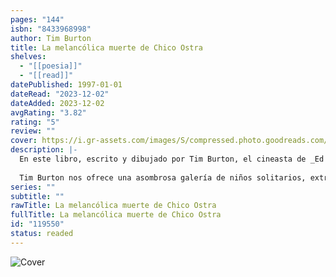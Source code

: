 ```yaml
---
pages: "144"
isbn: "8433968998"
author: Tim Burton
title: La melancólica muerte de Chico Ostra
shelves:
  - "[[poesia]]"
  - "[[read]]"
datePublished: 1997-01-01
dateRead: "2023-12-02"
dateAdded: 2023-12-02
avgRating: "3.82"
rating: "5"
review: ""
cover: https://i.gr-assets.com/images/S/compressed.photo.goodreads.com/books/1364778399l/119550.jpg
description: |-
  En este libro, escrito y dibujado por Tim Burton, el cineasta de _Ed Wood_, _Batman_, _Eduardo Manostijeras_ y _Beetlejuice_ se muestra fiel a su universo de una inventiva tan particular, en la que se mezclan la crueldad y la ternura, lo macabro y lo poético.  
    
  Tim Burton nos ofrece una asombrosa galería de niños solitarios, extraños y diferentes, excluidos de todos y próximos a nosotros, que nos van a horrorizar y enternecer, a emocionarnos y hacernos reír.
series: ""
subtitle: ""
rawTitle: La melancólica muerte de Chico Ostra
fullTitle: La melancólica muerte de Chico Ostra
id: "119550"
status: readed
---
```

![Cover](https:&#x2F;&#x2F;i.gr-assets.com&#x2F;images&#x2F;S&#x2F;compressed.photo.goodreads.com&#x2F;books&#x2F;1364778399l&#x2F;119550.jpg)

